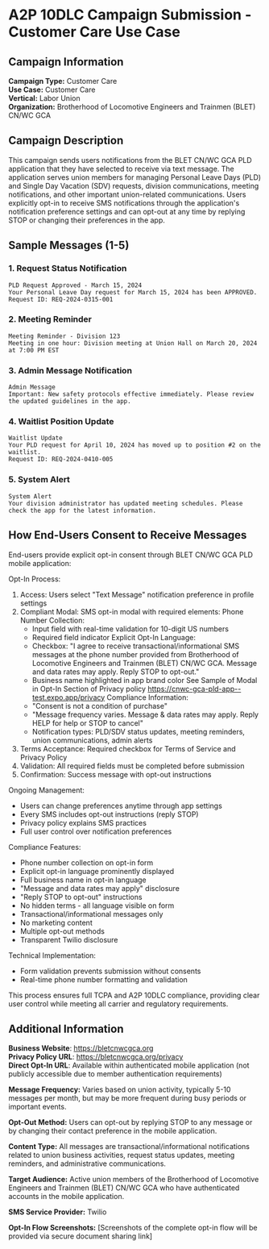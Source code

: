 # A2P 10DLC Campaign Submission - Customer Care Use Case

## Campaign Information

**Campaign Type:** Customer Care  
**Use Case:** Customer Care  
**Vertical:** Labor Union  
**Organization:** Brotherhood of Locomotive Engineers and Trainmen (BLET) CN/WC GCA

## Campaign Description

This campaign sends users notifications from the BLET CN/WC GCA PLD application that they have selected to receive via text message. The application serves union members for managing Personal Leave Days (PLD) and Single Day Vacation (SDV) requests, division communications, meeting notifications, and other important union-related communications. Users explicitly opt-in to receive SMS notifications through the application's notification preference settings and can opt-out at any time by replying STOP or changing their preferences in the app.

## Sample Messages (1-5)

### 1. Request Status Notification

```
PLD Request Approved - March 15, 2024
Your Personal Leave Day request for March 15, 2024 has been APPROVED.
Request ID: REQ-2024-0315-001
```

### 2. Meeting Reminder

```
Meeting Reminder - Division 123
Meeting in one hour: Division meeting at Union Hall on March 20, 2024 at 7:00 PM EST
```

### 3. Admin Message Notification

```
Admin Message
Important: New safety protocols effective immediately. Please review the updated guidelines in the app.
```

### 4. Waitlist Position Update

```
Waitlist Update
Your PLD request for April 10, 2024 has moved up to position #2 on the waitlist.
Request ID: REQ-2024-0410-005
```

### 5. System Alert

```
System Alert
Your division administrator has updated meeting schedules. Please check the app for the latest information.
```

## How End-Users Consent to Receive Messages

End-users provide explicit opt-in consent through BLET CN/WC GCA PLD mobile application:

Opt-In Process:

1. Access: Users select "Text Message" notification preference in profile settings
2. Compliant Modal: SMS opt-in modal with required elements:
   Phone Number Collection:
   - Input field with real-time validation for 10-digit US numbers
   - Required field indicator
     Explicit Opt-In Language:
   - Checkbox: "I agree to receive transactional/informational SMS messages at the phone number provided from Brotherhood of Locomotive Engineers and Trainmen (BLET) CN/WC GCA. Message and data rates may apply. Reply STOP to opt-out."
   - Business name highlighted in app brand color
     See Sample of Modal in Opt-In Section of Privacy policy
     <https://cnwc-gca-pld-app--test.expo.app/privacy>
     Compliance Information:
   - "Consent is not a condition of purchase"
   - "Message frequency varies. Message & data rates may apply. Reply HELP for help or STOP to cancel"
   - Notification types: PLD/SDV status updates, meeting reminders, union communications, admin alerts
3. Terms Acceptance: Required checkbox for Terms of Service and Privacy Policy
4. Validation: All required fields must be completed before submission
5. Confirmation: Success message with opt-out instructions

Ongoing Management:

- Users can change preferences anytime through app settings
- Every SMS includes opt-out instructions (reply STOP)
- Privacy policy explains SMS practices
- Full user control over notification preferences

Compliance Features:

- Phone number collection on opt-in form
- Explicit opt-in language prominently displayed
- Full business name in opt-in language
- "Message and data rates may apply" disclosure
- "Reply STOP to opt-out" instructions
- No hidden terms - all language visible on form
- Transactional/informational messages only
- No marketing content
- Multiple opt-out methods
- Transparent Twilio disclosure

Technical Implementation:

- Form validation prevents submission without consents
- Real-time phone number formatting and validation

This process ensures full TCPA and A2P 10DLC compliance, providing clear user control while meeting all carrier and regulatory requirements.

## Additional Information

**Business Website**: <https://bletcnwcgca.org>  
**Privacy Policy URL**: <https://bletcnwcgca.org/privacy>  
**Direct Opt-In URL**: Available within authenticated mobile application (not publicly accessible due to member authentication requirements)

**Message Frequency:** Varies based on union activity, typically 5-10 messages per month, but may be more frequent during busy periods or important events.

**Opt-Out Method:** Users can opt-out by replying STOP to any message or by changing their contact preference in the mobile application.

**Content Type:** All messages are transactional/informational notifications related to union business activities, request status updates, meeting reminders, and administrative communications.

**Target Audience:** Active union members of the Brotherhood of Locomotive Engineers and Trainmen (BLET) CN/WC GCA who have authenticated accounts in the mobile application.

**SMS Service Provider:** Twilio

**Opt-In Flow Screenshots:** [Screenshots of the complete opt-in flow will be provided via secure document sharing link]
